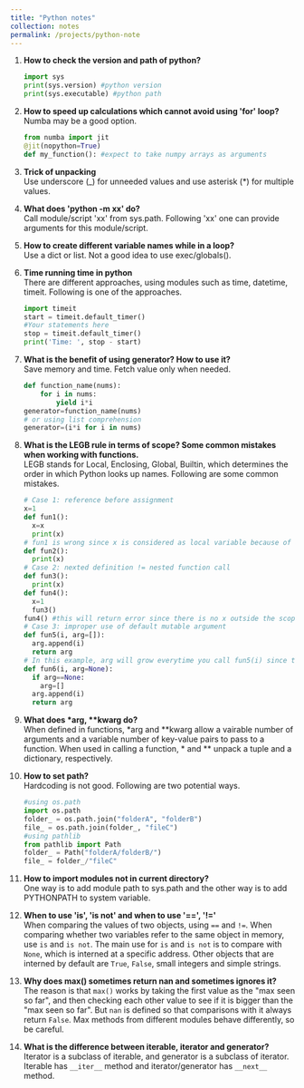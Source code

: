 ```yaml
---
title: "Python notes"
collection: notes
permalink: /projects/python-note
---
```

1. <b>How to check the version and path of python?</b><br/>
    ~~~ python
    import sys
    print(sys.version) #python version
    print(sys.executable) #python path
    ~~~

2. <b>How to speed up calculations which cannot avoid using 'for' loop?</b><br/>
    Numba may be a good option. 
    ~~~ python
    from numba import jit
    @jit(nopython=True)
    def my_function(): #expect to take numpy arrays as arguments
    ~~~

3. <b>Trick of unpacking</b><br/>
    Use underscore (\_) for unneeded values and use asterisk (\*) for multiple values.

4. <b>What does 'python -m xx' do?</b><br/>
    Call module/script 'xx' from sys.path. Following 'xx' one can provide arguments for this module/script.

5. <b>How to create different variable names while in a loop?</b><br/>
    Use a dict or list. Not a good idea to use exec/globals().
  
6. <b>Time running time in python</b><br/>
    There are different approaches, using modules such as time, datetime, timeit. Following is one of the approaches.
    ~~~ python
    import timeit
    start = timeit.default_timer()
    #Your statements here
    stop = timeit.default_timer()
    print('Time: ', stop - start)
    ~~~

7. <b>What is the benefit of using generator? How to use it?</b><br/>
Save memory and time. Fetch value only when needed.
    ~~~ python
    def function_name(nums):
        for i in nums:
            yield i*i
    generator=function_name(nums)
    # or using list comprehension
    generator=(i*i for i in nums)
    ~~~

8. <b>What is the LEGB rule in terms of scope? Some common mistakes when working with functions.</b><br/>
    LEGB stands for Local, Enclosing, Global, Builtin, which determines the order in which Python looks up names. Following are some common mistakes.
    ~~~ python
    # Case 1: reference before assignment
    x=1
    def fun1():
      x=x
      print(x)
    # fun1 is wrong since x is considered as local variable because of assignment statement. fun2 works.
    def fun2():
      print(x)
    # Case 2: nexted definition != nested function call
    def fun3():
      print(x)
    def fun4():
      x=1
      fun3()
    fun4() #this will return error since there is no x outside the scope of def fun3()
    # Case 3: improper use of default mutable argument
    def fun5(i, arg=[]):
      arg.append(i)
      return arg
    # In this example, arg will grow everytime you call fun5(i) since the defalut argument is only defined when the    function is defined and it is mutable. Following is the correct way.
    def fun6(i, arg=None):
      if arg==None:
        arg=[]
      arg.append(i)
      return arg
    ~~~

9. <b>What does *arg, **kwarg do?</b><br/>
    When defined in functions, *arg and **kwarg allow a vairable number of arguments and a variable number of key-value pairs to pass to a function. When used in calling a function, * and ** unpack a tuple and a dictionary, respectively.

10. <b>How to set path?</b><br/>
    Hardcoding is not good. Following are two potential ways.
    ~~~ python
    #using os.path
    import os.path
    folder_ = os.path.join("folderA", "folderB")
    file_ = os.path.join(folder_, "fileC")
    #using pathlib
    from pathlib import Path
    folder_ = Path("folderA/folderB/")
    file_ = folder_/"fileC"
    ~~~

11. <b>How to import modules not in current directory?</b><br/>
    One way is to add module path to sys.path and the other way is to add PYTHONPATH to system variable.

12. <b>When to use 'is', 'is not' and when to use '==', '!='</b><br/>
    When comparing the values of two objects, using <code>==</code> and <code>!=</code>. When comparing whether two variables refer to the same object in memory, use <code>is</code> and <code>is not</code>. The main use for <code>is</code> and <code>is not</code> is to compare with <code>None</code>, which is interned at a specific address. Other objects that are interned by default are <code>True</code>, <code>False</code>, small integers and simple strings.

13. <b>Why does max() sometimes return nan and sometimes ignores it?</b><br/>
    The reason is that <code>max()</code> works by taking the first value as the "max seen so far", and then checking each other value to see if it is bigger than the "max seen so far". But <code>nan</code> is defined so that comparisons with it always return <code>False</code>. Max methods from different modules behave differently, so be careful.

14. <b>What is the difference between iterable, iterator and generator?</b><br/>
    Iterator is a subclass of iterable, and generator is a subclass of iterator. Iterable has <code>\_\_iter\_\_</code> method and iterator/generator has <code>\_\_next\_\_</code> method.